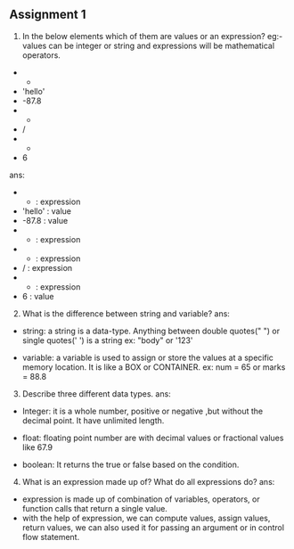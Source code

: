 ## Assignment 1

1. In the below elements which of them are values or an expression? eg:- values can be integer or string and expressions will be mathematical operators.
- *
- 'hello'
- -87.8
- -
- /
- +
- 6

ans: 
-  * : expression
- 'hello' : value
- -87.8 : value
- - : expression
- + : expression
- / : expression
- + : expression
- 6 : value

2. What is the difference between string and variable?
ans: 
- string: a string is a data-type. Anything between double quotes(" ") or single quotes(' ') is a string
   ex: "body" or '123'
 
 - variable: a variable is used to assign or store the    values at a specific memory location. It is like a BOX or CONTAINER.
  ex: num = 65     or      marks = 88.8

3. Describe three different data types.
ans:
- Integer: it is a whole number, positive or negative ,but without the decimal point. It have unlimited length.

- float: floating point number are with decimal values or fractional values like 67.9

- boolean: It returns the true or false based on the condition.

4. What is an expression made up of? What do all expressions do?
ans:
- expression is made up of combination of variables, operators, or function calls that return a single value.
- with the help of expression, we can compute values, assign values, return values, we can also used it for passing an argument or in control flow statement.


